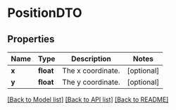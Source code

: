 # PositionDTO

## Properties
Name | Type | Description | Notes
------------ | ------------- | ------------- | -------------
**x** | **float** | The x coordinate. | [optional] 
**y** | **float** | The y coordinate. | [optional] 

[[Back to Model list]](../README.md#documentation-for-models) [[Back to API list]](../README.md#documentation-for-api-endpoints) [[Back to README]](../README.md)


